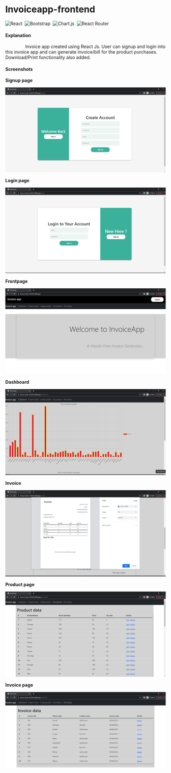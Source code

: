 # Invoiceapp-frontend

![React](https://img.shields.io/badge/react-%2320232a.svg?style=for-the-badge&logo=react&logoColor=%2361DAFB) &nbsp;![Bootstrap](https://img.shields.io/badge/bootstrap-%23563D7C.svg?style=for-the-badge&logo=bootstrap&logoColor=white) &nbsp;![Chart.js](https://img.shields.io/badge/chart.js-F5788D.svg?style=for-the-badge&logo=chart.js&logoColor=white) &nbsp;![React Router](https://img.shields.io/badge/React_Router-CA4245?style=for-the-badge&logo=react-router&logoColor=white)

#### Explanation  
   <p>&nbsp;&nbsp;&nbsp;&nbsp;&nbsp;&nbsp;&nbsp;&nbsp;&nbsp;&nbsp;&nbsp;&nbsp;&nbsp;&nbsp;&nbsp;&nbsp;Invoice app created using React Js. 
User can signup and login into this invoice app and can generate invoice/bill for the product purchases. 
Download/Print functionality also added.</p>


#### Screenshots  

**Signup page**

<img src="https://github.com/Monishadhanasekar/Invoiceapp-frontend/blob/main/screenshots/signup.png" title="Signup page"> 

**Login page** 

<img src="https://github.com/Monishadhanasekar/Invoiceapp-frontend/blob/main/screenshots/login.png" title="Login page">

**Frontpage**

<img src="https://github.com/Monishadhanasekar/Invoiceapp-frontend/blob/main/screenshots/frontpage.png" title="Front page">

**Dashboard**

<img src="https://github.com/Monishadhanasekar/Invoiceapp-frontend/blob/main/screenshots/dashboard.png" title="Dashboard">

**Invoice**

<img src="https://github.com/Monishadhanasekar/Invoiceapp-frontend/blob/main/screenshots/invoice.png" title="Invoice">

**Product page**

<img src="https://github.com/Monishadhanasekar/Invoiceapp-frontend/blob/main/screenshots/productlist.png" title="Product page">

**Invoice page**

<img src="https://github.com/Monishadhanasekar/Invoiceapp-frontend/blob/main/screenshots/invoicelist.png" title="Invoice page">




